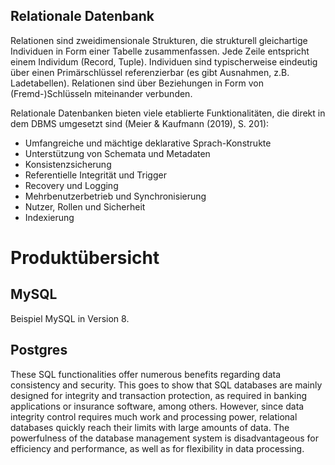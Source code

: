 ## Relationale Datenbank
Relationen sind zweidimensionale Strukturen, die strukturell gleichartige Individuen in Form einer Tabelle zusammenfassen. Jede Zeile entspricht einem Individum (Record, Tuple).
Individuen sind typischerweise eindeutig über einen Primärschlüssel referenzierbar (es gibt Ausnahmen, z.B. Ladetabellen). Relationen sind über Beziehungen in Form von (Fremd-)Schlüsseln miteinander verbunden.

Relationale Datenbanken bieten viele etablierte Funktionalitäten, die direkt in dem DBMS umgesetzt sind (Meier & Kaufmann (2019), S. 201):
- Umfangreiche und mächtige deklarative Sprach-Konstrukte
- Unterstützung von Schemata und Metadaten
- Konsistenzsicherung
- Referentielle Integrität und Trigger
- Recovery und Logging
- Mehrbenutzerbetrieb und Synchronisierung
- Nutzer, Rollen und Sicherheit
- Indexierung

# Produktübersicht

## MySQL
Beispiel MySQL in Version 8. 

## Postgres




These SQL functionalities offer numerous benefits regarding data consistency and security.
This goes to show that SQL databases are mainly designed for integrity and transaction
protection, as required in banking applications or insurance software, among others.
However, since data integrity control requires much work and processing power, relational
databases quickly reach their limits with large amounts of data. The powerfulness
of the database management system is disadvantageous for efficiency and performance,
as well as for flexibility in data processing.